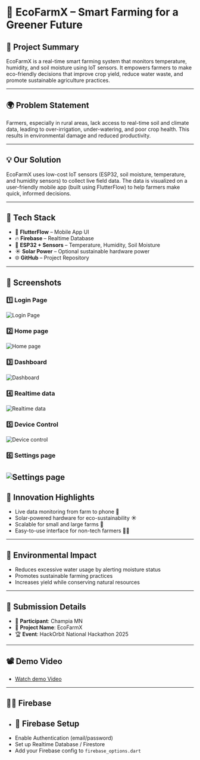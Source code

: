 # 🌱 EcoFarmX – Smart Farming for a Greener Future

## 🚀 Project Summary
EcoFarmX is a real-time smart farming system that monitors temperature, humidity, and soil moisture using IoT sensors. It empowers farmers to make eco-friendly decisions that improve crop yield, reduce water waste, and promote sustainable agriculture practices.

---

## 🌍 Problem Statement
Farmers, especially in rural areas, lack access to real-time soil and climate data, leading to over-irrigation, under-watering, and poor crop health. This results in environmental damage and reduced productivity.

---

## 💡 Our Solution
EcoFarmX uses low-cost IoT sensors (ESP32, soil moisture, temperature, and humidity sensors) to collect live field data. The data is visualized on a user-friendly mobile app (built using FlutterFlow) to help farmers make quick, informed decisions.

---

## 🔧 Tech Stack
- 📱 **FlutterFlow** – Mobile App UI
- 🔥 **Firebase** – Realtime Database
- 🧠 **ESP32 + Sensors** – Temperature, Humidity, Soil Moisture
- ☀️ **Solar Power** – Optional sustainable hardware power
- 🌐 **GitHub** – Project Repository

---

## 📸 Screenshots

### 1️⃣ Login Page
![Login Page](https://raw.githubusercontent.com/Champia-MN/EcoFarmX-Hackorbit25/main/Login_page.jpg)

### 2️⃣ Home page
![Home page](https://raw.githubusercontent.com/Champia-MN/EcoFarmX-Hackorbit25/main/Home_page.jpg)

### 3️⃣ Dashboard
![Dashboard](https://raw.githubusercontent.com/Champia-MN/EcoFarmX-Hackorbit25/main/DashBoard_page.jpg)

### 4️⃣ Realtime data  
![Realtime data](https://raw.githubusercontent.com/Champia-MN/EcoFarmX-Hackorbit25/main/Realtime_data.jpg)

### 5️⃣ Device Control
![Device control](https://raw.githubusercontent.com/Champia-MN/EcoFarmX-Hackorbit25/main/Device_Control.jpg)

### 6️⃣ Settings page
![Settings page](https://raw.githubusercontent.com/Champia-MN/EcoFarmX-Hackorbit25/main/Settings_page.jpg)
---

## 🧠 Innovation Highlights
- Live data monitoring from farm to phone 📲
- Solar-powered hardware for eco-sustainability ☀️
- Scalable for small and large farms 🌾
- Easy-to-use interface for non-tech farmers 👨‍🌾

---

## 🌱 Environmental Impact
- Reduces excessive water usage by alerting moisture status
- Promotes sustainable farming practices
- Increases yield while conserving natural resources

---

## 📝 Submission Details
- 👤 **Participant**: Champia MN
- 🧠 **Project Name**: EcoFarmX
- 🏆 **Event**: HackOrbit National Hackathon 2025

---

## 📽️ Demo Video
- [Watch demo Video](https://raw.githubusercontent.com/Champia-MN/EcoFarmX-Hackorbit25/main/Demo_video.mp4)

---

## 🐦‍🔥 Firebase
- ## 🔧 Firebase Setup
- Enable Authentication (email/password)
- Set up Realtime Database / Firestore
- Add your Firebase config to `firebase_options.dart`
